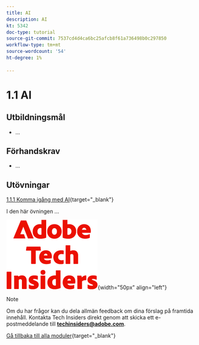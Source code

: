 ```yaml
---
title: AI
description: AI
kt: 5342
doc-type: tutorial
source-git-commit: 7537cd4d4ca6bc25afcb8f61a736498b0c297850
workflow-type: tm+mt
source-wordcount: '54'
ht-degree: 1%

---
```


# 1.1 AI

## Utbildningsmål

- ...

## Förhandskrav

- ...

## Utövningar

[1.1.1 Komma igång med AI](./ex1.md){target="_blank"}

I den här övningen ...

![Tech Insiders](./../../../assets/images/techinsiders.png){width="50px" align="left"}

>[!NOTE]
>
>Om du har frågor kan du dela allmän feedback om dina förslag på framtida innehåll. Kontakta Tech Insiders direkt genom att skicka ett e-postmeddelande till **techinsiders@adobe.com**.

[Gå tillbaka till alla moduler](../../../overview.md){target="_blank"}